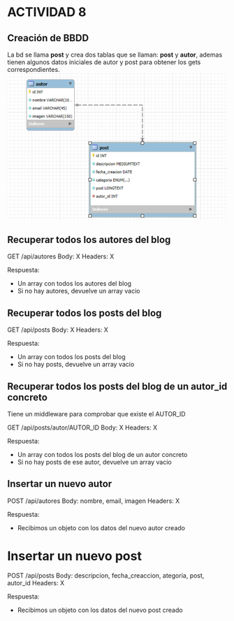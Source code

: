 # ACTIVIDAD 8

## Creación de BBDD

La bd se llama **post** y crea dos tablas que se llaman: **post** y **autor**, ademas tienen algunos datos iniciales de autor y post para obtener los gets correspondientes.
![alt text](image-1.png)

## Recuperar todos los autores del blog

GET /api/autores
Body: X
Headers: X

Respuesta:

- Un array con todos los autores del blog
- Si no hay autores, devuelve un array vacio

## Recuperar todos los posts del blog

GET /api/posts
Body: X
Headers: X

Respuesta:

- Un array con todos los posts del blog
- Si no hay posts, devuelve un array vacio

## Recuperar todos los posts del blog de un autor_id concreto

Tiene un middleware para comprobar que existe el AUTOR_ID

GET /api/posts/autor/AUTOR_ID
Body: X
Headers: X

Respuesta:

- Un array con todos los posts del blog de un autor concreto
- Si no hay posts de ese autor, devuelve un array vacio

## Insertar un nuevo autor

POST /api/autores
Body: nombre, email, imagen
Headers: X

Respuesta:

- Recibimos un objeto con los datos del nuevo autor creado

# Insertar un nuevo post

POST /api/posts
Body: descripcion, fecha_creaccion, ategoria, post, autor_id
Headers: X

Respuesta:

- Recibimos un objeto con los datos del nuevo post creado
